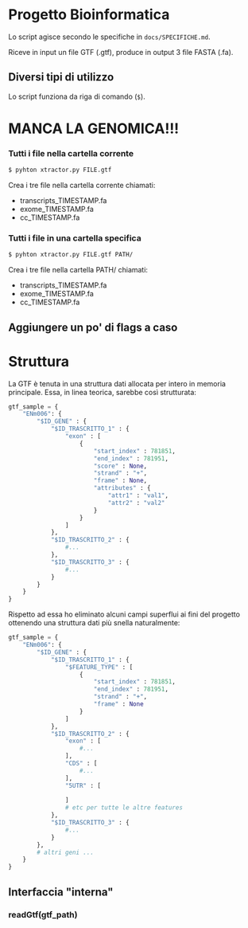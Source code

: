 # Progetto Bioinformatica

Lo script agisce secondo le specifiche in `docs/SPECIFICHE.md`.

Riceve in input un file GTF (.gtf), produce in output 3 file FASTA (.fa).

## Diversi tipi di utilizzo

Lo script funziona da riga di comando (`$`).

# MANCA LA GENOMICA!!!

### Tutti i file nella cartella corrente
```bash
$ pyhton xtractor.py FILE.gtf
```
Crea i tre file nella cartella corrente chiamati:
* transcripts_TIMESTAMP.fa
* exome_TIMESTAMP.fa
* cc_TIMESTAMP.fa

### Tutti i file in una cartella specifica
```bash
$ pyhton xtractor.py FILE.gtf PATH/
```
Crea i tre file nella cartella PATH/ chiamati:
* transcripts_TIMESTAMP.fa
* exome_TIMESTAMP.fa
* cc_TIMESTAMP.fa

## Aggiungere un po' di flags a caso

# Struttura

La GTF è tenuta in una struttura dati allocata per intero in memoria principale. Essa, in linea teorica, sarebbe così strutturata:

```python
gtf_sample = {
    "ENm006": {
        "$ID_GENE" : {
            "$ID_TRASCRITTO_1" : {
                "exon" : [
                    {
                        "start_index" : 781851,
                        "end_index" : 781951,
                        "score" : None,
                        "strand" : "+",
                        "frame" : None,
                        "attributes" : {
                            "attr1" : "val1",
                            "attr2" : "val2"
                        }
                    }
                ]
            },
            "$ID_TRASCRITTO_2" : {
                #...
            },
            "$ID_TRASCRITTO_3" : {
                #...
            }
        }
    }
}
```

Rispetto ad essa ho eliminato alcuni campi superflui ai fini del progetto ottenendo una struttura dati più snella naturalmente:

```python
gtf_sample = {
    "ENm006": {
        "$ID_GENE" : {
            "$ID_TRASCRITTO_1" : {
                "$FEATURE_TYPE" : [
                    {
                        "start_index" : 781851,
                        "end_index" : 781951,
                        "strand" : "+",
                        "frame" : None
                    }
                ]
            },
            "$ID_TRASCRITTO_2" : {
                "exon" : [
                    #...
                ],
                "CDS" : [
                    #...
                ],
                "5UTR" : [
                
                ]
                # etc per tutte le altre features
            },
            "$ID_TRASCRITTO_3" : {
                #...
            }
        },
        # altri geni ...
    }
}
```

## Interfaccia "interna"

### readGtf(gtf_path)


